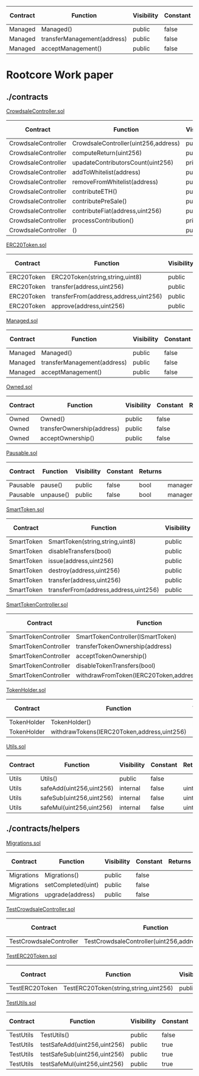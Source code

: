 
| Contract |          Function           | Visibility | Constant | Returns |  Modifiers  | Static Analysis | Test Coverage | Functional Analysis |
|----------|-----------------------------|------------|----------|---------|-------------|-----------------|---------------|---------------------|
| Managed  | Managed()                   | public     | false    |         |             | :white_check_mark:             | [√]           | [√]                 |
| Managed  | transferManagement(address) | public     | false    |         | managerOnly | [√]             | [√]           | [√]                 |
| Managed  | acceptManagement()          | public     | false    |         |             | [√]             | [√]           | [√]                 |

# Rootcore Work paper
## ./contracts

[CrowdsaleController.sol](/contracts/CrowdsaleController.sol)


|      Contract       |               Function               | Visibility | Constant | Returns |                                  Modifiers                                   | Static Ana | Coverage | Func Ana |
|---------------------|--------------------------------------|------------|----------|---------|------------------------------------------------------------------------------|------------|----------|----------|
| CrowdsaleController | CrowdsaleController(uint256,address) | public     | false    |         | SmartTokenController,validAddress,earlierThan                                | [√]        | [√]      | [√]      |
| CrowdsaleController | computeReturn(uint256)               | public     | true     | uint256 |                                                                              | [√]        | [√]      | [√]      |
| CrowdsaleController | upadateContributorsCount(uint256)    | private    | false    |         |                                                                              | [√]        | [√]      | [√]      |
| CrowdsaleController | addToWhitelist(address)              | public     | false    | added   | managerOnly                                                                  | [√]        | [√]      | [√]      |
| CrowdsaleController | removeFromWhitelist(address)         | public     | false    | added   | managerOnly                                                                  | [√]        | [√]      | [√]      |
| CrowdsaleController | contributeETH()                      | public     | false    | amount  | payable,between,whenNotPaused,maxAccountContributionNotReached               | [√]        | [√]      | [√]      |
| CrowdsaleController | contributePreSale()                  | public     | false    | amount  | payable,between,whenNotPaused,validatePresaleMinPrice,validatePresaleAddress | [√]        | [√]      | [√]      |
| CrowdsaleController | contributeFiat(address,uint256)      | public     | false    | amount  | payable,managerOnly,between,whenNotPaused                                    | [√]        | [√]      | [√]      |
| CrowdsaleController | processContribution()                | private    | false    | amount  | active,etherSoftCapNotReached,etherCapNotReached,validGasPrice               | [√]        | [√]      | [√]      |
| CrowdsaleController | ()                                   | public     | false    |         | payable                                                                      | [√]        | [√]      | [√]      |


[ERC20Token.sol](/contracts/ERC20Token.sol)


|  Contract  |               Function                | Visibility | Constant | Returns |         Modifiers         | Static Analysis | Test Coverage | Functional Analysis |
|------------|---------------------------------------|------------|----------|---------|---------------------------|-----------------|---------------|---------------------|
| ERC20Token | ERC20Token(string,string,uint8)       | public     | false    |         |                           | [√]             | [√]           | [√]                 |
| ERC20Token | transfer(address,uint256)             | public     | false    | success | validAddress              | [√]             | [√]           | [√]                 |
| ERC20Token | transferFrom(address,address,uint256) | public     | false    | success | validAddress,validAddress | [√]             | [√]           | [√]                 |
| ERC20Token | approve(address,uint256)              | public     | false    | success | validAddress              | [√]             | [√]           | [√]                 |

[Managed.sol](/contracts/Managed.sol)

| Contract |          Function           | Visibility | Constant | Returns |  Modifiers  | Static Analysis | Test Coverage | Functional Analysis |
|----------|-----------------------------|------------|----------|---------|-------------|-----------------|---------------|---------------------|
| Managed  | Managed()                   | public     | false    |         |             | [√]             | [√]           | [√]                 |
| Managed  | transferManagement(address) | public     | false    |         | managerOnly | [√]             | [√]           | [√]                 |
| Managed  | acceptManagement()          | public     | false    |         |             | [√]             | [√]           | [√]                 |

[Owned.sol](/contracts/Owned.sol)

| Contract |          Function          | Visibility | Constant | Returns | Modifiers | Static Analysis | Test Coverage | Functional Analysis |
|----------|----------------------------|------------|----------|---------|-----------|-----------------|---------------|---------------------|
| Owned    | Owned()                    | public     | false    |         |           | [√]             | [√]           | [√]                 |
| Owned    | transferOwnership(address) | public     | false    |         | ownerOnly | [√]             | [√]           | [√]                 |
| Owned    | acceptOwnership()          | public     | false    |         |           | [√]             | [√]           | [√]                 |

[Pausable.sol](/contracts/Pausable.sol)

| Contract | Function  | Visibility | Constant | Returns |         Modifiers         | Static Analysis | Test Coverage | Functional Analysis |
|----------|-----------|------------|----------|---------|---------------------------|-----------------|---------------|---------------------|
| Pausable | pause()   | public     | false    | bool    | managerOnly,whenNotPaused | [√]             | [√]           | [√]                 |
| Pausable | unpause() | public     | false    | bool    | managerOnly,whenPaused    | [√]             | [√]           | [√]                 |

[SmartToken.sol](/contracts/SmartToken.sol)

|  Contract  |               Function                | Visibility | Constant | Returns |           Modifiers            | Static Analysis | Test Coverage | Functional Analysis |
|------------|---------------------------------------|------------|----------|---------|--------------------------------|-----------------|---------------|---------------------|
| SmartToken | SmartToken(string,string,uint8)       | public     | false    |         | ERC20Token                     | [√]             | [√]           | [√]                 |
| SmartToken | disableTransfers(bool)                | public     | false    |         | ownerOnly                      | [√]             | [√]           | [√]                 |
| SmartToken | issue(address,uint256)                | public     | false    |         | ownerOnly,validAddress,notThis | [√]             | [√]           | [√]                 |
| SmartToken | destroy(address,uint256)              | public     | false    |         |                                | [√]             | [√]           | [√]                 |
| SmartToken | transfer(address,uint256)             | public     | false    | success | transfersAllowed               | [√]             | [√]           | [√]                 |
| SmartToken | transferFrom(address,address,uint256) | public     | false    | success | transfersAllowed               | [√]             | [√]           | [√]                 |

[SmartTokenController.sol](/contracts/SmartTokenController.sol)

|       Contract       |                    Function                    | Visibility | Constant | Returns |  Modifiers   | Static Analysis | Test Coverage | Functional Analysis |
|----------------------|------------------------------------------------|------------|----------|---------|--------------|-----------------|---------------|---------------------|
| SmartTokenController | SmartTokenController(ISmartToken)              | public     | false    |         | validAddress | [√]             | [√]           | [√]                 |
| SmartTokenController | transferTokenOwnership(address)                | public     | false    |         | ownerOnly    | [√]             | [√]           | [√]                 |
| SmartTokenController | acceptTokenOwnership()                         | public     | false    |         | ownerOnly    | [√]             | [√]           | [√]                 |
| SmartTokenController | disableTokenTransfers(bool)                    | public     | false    |         | ownerOnly    | [√]             | [√]           | [√]                 |
| SmartTokenController | withdrawFromToken(IERC20Token,address,uint256) | public     | false    |         | ownerOnly    | [√]             | [√]           | [√]                 |

[TokenHolder.sol](/contracts/TokenHolder.sol)

|  Contract   |                  Function                   | Visibility | Constant | Returns |                  Modifiers                  | Static Analysis | Test Coverage | Functional Analysis |
|-------------|---------------------------------------------|------------|----------|---------|---------------------------------------------|-----------------|---------------|---------------------|
| TokenHolder | TokenHolder()                               | public     | false    |         |                                             | [√]             | [√]           | [√]                 |
| TokenHolder | withdrawTokens(IERC20Token,address,uint256) | public     | false    |         | ownerOnly,validAddress,validAddress,notThis | [√]             | [√]           | [√]                 |


[Utils.sol](/contracts/Utils.sol)

| Contract |         Function         | Visibility | Constant | Returns | Modifiers | Static Analysis | Test Coverage | Functional Analysis |
|----------|--------------------------|------------|----------|---------|-----------|-----------------|---------------|---------------------|
| Utils    | Utils()                  | public     | false    |         |           | [√]             | [√]           | [√]                 |
| Utils    | safeAdd(uint256,uint256) | internal   | false    | uint256 |           | [√]             | [√]           | [√]                 |
| Utils    | safeSub(uint256,uint256) | internal   | false    | uint256 |           | [√]             | [√]           | [√]                 |
| Utils    | safeMul(uint256,uint256) | internal   | false    | uint256 |           | [√]             | [√]           | [√]                 |

## ./contracts/helpers
[Migrations.sol](/contracts/helpers/Migrations.sol) 

|  Contract  |      Function      | Visibility | Constant | Returns | Modifiers  | Static Analysis | Test Coverage | Functional Analysis |
|------------|--------------------|------------|----------|---------|------------|-----------------|---------------|---------------------|
| Migrations | Migrations()       | public     | false    |         |            | [√]             | [√]           | [√]                 |
| Migrations | setCompleted(uint) | public     | false    |         | restricted | [√]             | [√]           | [√]                 |
| Migrations | upgrade(address)   | public     | false    |         | restricted | [√]             | [√]           | [√]                 |

[TestCrowdsaleController.sol](/contracts/helpers/TestCrowdsaleController.sol) 

|        Contract         |                     Function                     | Visibility | Constant | Returns |      Modifiers      | Static Analysis | Test Coverage | Functional Analysis |
|-------------------------|--------------------------------------------------|------------|----------|---------|---------------------|-----------------|---------------|---------------------|
| TestCrowdsaleController | TestCrowdsaleController(uint256,address,uint256) | public     | false    |         | CrowdsaleController | [√]             | [√]           | [√]                 |


[TestERC20Token.sol](/contracts/helpers/TestERC20Token.sol) 

|    Contract    |               Function                | Visibility | Constant | Returns | Modifiers  | Static Analysis | Test Coverage | Functional Analysis |
|----------------|---------------------------------------|------------|----------|---------|------------|-----------------|---------------|---------------------|
| TestERC20Token | TestERC20Token(string,string,uint256) | public     | false    |         | ERC20Token | [√]             | [√]           | [√]                 |


[TestUtils.sol](/contracts/helpers/TestUtils.sol) 

| Contract  |           Function           | Visibility | Constant | Returns | Modifiers | Static Analysis | Test Coverage | Functional Analysis |
|-----------|------------------------------|------------|----------|---------|-----------|-----------------|---------------|---------------------|
| TestUtils | TestUtils()                  | public     | false    |         |           | [√]             | [√]           | [√]                 |
| TestUtils | testSafeAdd(uint256,uint256) | public     | true     | uint256 |           | [√]             | [√]           | [√]                 |
| TestUtils | testSafeSub(uint256,uint256) | public     | true     | uint256 |           | [√]             | [√]           | [√]                 |
| TestUtils | testSafeMul(uint256,uint256) | public     | true     | uint256 |           | [√]             | [√]           | [√]                 |
